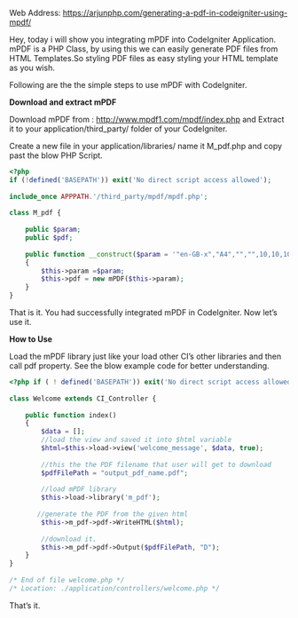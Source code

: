 Web Address: https://arjunphp.com/generating-a-pdf-in-codeigniter-using-mpdf/  

Hey, today i will show you integrating mPDF into CodeIgniter Application. mPDF is a PHP Class, by using this we can easily generate PDF files from HTML Templates.So styling PDF files as easy styling your HTML template as you wish.

Following are the the simple steps to use mPDF with CodeIgniter.

**Download and extract mPDF**

Download mPDF from : http://www.mpdf1.com/mpdf/index.php and Extract it to your application/third_party/ folder of your CodeIgniter.

Create a new file in your application/libraries/ name it M_pdf.php and copy past the blow PHP Script.

```php
<?php
if (!defined('BASEPATH')) exit('No direct script access allowed');
 
include_once APPPATH.'/third_party/mpdf/mpdf.php';
 
class M_pdf {
 
    public $param;
    public $pdf;
 
    public function __construct($param = '"en-GB-x","A4","","",10,10,10,10,6,3')
    {
        $this->param =$param;
        $this->pdf = new mPDF($this->param);
    }
}

```
That is it. You had successfully integrated mPDF in CodeIgniter. Now let’s use it. 

**How to Use**

Load the mPDF library just like your load other CI’s other libraries and then call pdf property. See the blow example code for better understanding. 

```php
<?php if ( ! defined('BASEPATH')) exit('No direct script access allowed');
 
class Welcome extends CI_Controller {
 
    public function index()
    {
        $data = [];
        //load the view and saved it into $html variable
        $html=$this->load->view('welcome_message', $data, true);
 
        //this the the PDF filename that user will get to download
        $pdfFilePath = "output_pdf_name.pdf";
 
        //load mPDF library
        $this->load->library('m_pdf');
 
       //generate the PDF from the given html
        $this->m_pdf->pdf->WriteHTML($html);
 
        //download it.
        $this->m_pdf->pdf->Output($pdfFilePath, "D");        
    }
}
 
/* End of file welcome.php */
/* Location: ./application/controllers/welcome.php */
```

That’s it.

